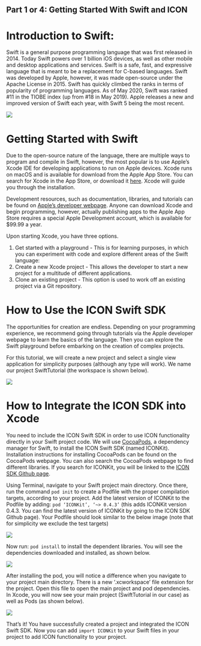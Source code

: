 ## Part 1 or 4: Getting Started With Swift and ICON

# Introduction to Swift:

Swift is a general purpose programming language that was first released in 2014. Today Swift powers over 1 billion iOS devices, as well as other mobile and desktop applications and services. Swift is a safe, fast, and expressive language that is meant to be a replacement for C-based languages. Swift was developed by Apple, however, it was made open-source under the Apache License in 2015. Swift has quickly climbed the ranks in terms of popularity of programming languages. As of May 2020, Swift was ranked #11 in the TIOBE index (up from #18 in May 2019). Apple releases a new and improved version of Swift each year, with Swift 5 being the most recent.

![](https://github.com/UbikCapital/ICON-Swift-Tutorials/blob/master/Part%201%20Getting%20Started/images/1-new-xcode-project.png)

# Getting Started with Swift

Due to the open-source nature of the language, there are multiple ways to program and compile in Swift, however, the most popular is to use Apple’s Xcode IDE for developing applications to run on Apple devices. Xcode runs on macOS and is available for download from the Apple App Store. You can search for Xcode in the App Store, or download it [here](https://apps.apple.com/us/app/xcode/id497799835?mt=12). Xcode will guide you through the installation.

Development resources, such as documentation, libraries, and tutorials can be found on [Apple’s developer webpage](https://developer.apple.com/swift/resources/). Anyone can download Xcode and begin programming, however, actually publishing apps to the Apple App Store requires a special Apple Development account, which is available for $99.99 a year.

Upon starting Xcode, you have three options.

1. Get started with a playground - This is for learning purposes, in which you can experiment with code and explore different areas of the Swift language:
2. Create a new Xcode project - This allows the developer to start a new project for a multitude of different applications. 
3. Clone an existing project - This option is used to work off an existing project via a Git repository. 

# How to Use the ICON Swift SDK

The opportunities for creation are endless. Depending on your programming experience, we recommend going through tutorials via the Apple developer webpage to learn the basics of the language. Then you can explore the Swift playground before embarking on the creation of complex projects.  

For this tutorial, we will create a new project and select a single view application for simplicity purposes (although any type will work). We name our project SwiftTutorial (the workspace is shown below).

![](https://github.com/UbikCapital/ICON-Swift-Tutorials/blob/master/Part%201%20Getting%20Started/images/1-import-iconsdk.png)

# How to Integrate the ICON SDK into Xcode

You need to include the ICON Swift SDK in order to use ICON functionality directly in your Swift project code. We will use [CocoaPods](https://cocoapods.org), a dependency manager for Swift, to install the ICON Swift SDK (named ICONKit). Installation instructions for installing CocoaPods can be found on the CocoaPods webpage. You can also search the CocoaPods webpage to find different libraries. If you search for ICONKit, you will be linked to the [ICON SDK Github page](https://github.com/icon-project/ICONKit).

Using Terminal, navigate to your Swift project main directory. Once there, run the command `pod init` to create a Podfile with the proper compilation targets, according to your project. Add the latest version of ICONKit to the Podfile by adding: `pod ‘ICONKit’, ‘~> 0.4.3’` (this adds ICONKit version 0.4.3. You can find the latest version of ICONKit by going to the ICON SDK Github page). Your Podfile should look similar to the below image (note that for simplicity we exclude the test targets)

![](https://github.com/UbikCapital/ICON-Swift-Tutorials/blob/master/Part%201%20Getting%20Started/images/1-import-iconkit.png)

Now run: `pod install` to install the dependent libraries. You will see the dependencies downloaded and installed, as shown below.

![](https://github.com/UbikCapital/ICON-Swift-Tutorials/blob/master/Part%201%20Getting%20Started/images/1-install-dependencies.png)

After installing the pod, you will notice a difference when you navigate to your project main directory. There is a new ‘.xcworkspace’ file extension for the project. Open this file to open the main project and pod dependencies. In Xcode, you will now see your main project (SwiftTutorial in our case) as well as Pods (as shown below).

![](https://github.com/UbikCapital/ICON-Swift-Tutorials/blob/master/Part%201%20Getting%20Started/images/1-swift-project.png)

That’s it! You have successfully created a project and integrated the ICON Swift SDK. Now you can add `import ICONKit` to your Swift files in your project to add ICON functionality to your project.
